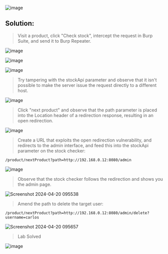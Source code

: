 ![image](https://github.com/udayk01/Web-Security/assets/52235763/8ee9ac07-e472-4d27-810b-3d1c63150df5)

## Solution:

> Visit a product, click "Check stock", intercept the request in Burp Suite, and send it to Burp Repeater.

![image](https://github.com/udayk01/Web-Security/assets/52235763/835b68a2-9beb-4d27-b976-a94937ce183f)

![image](https://github.com/udayk01/Web-Security/assets/52235763/6a292789-3811-4558-a8f1-be5860c131df)

![image](https://github.com/udayk01/Web-Security/assets/52235763/a8bfaa5f-98b3-40a9-ab30-269c63385f1a)

> Try tampering with the stockApi parameter and observe that it isn't possible to make the server issue the request directly to a different host.

![image](https://github.com/udayk01/Web-Security/assets/52235763/deca6982-80c7-493c-a0a1-9c479427d55f)

> Click "next product" and observe that the path parameter is placed into the Location header of a redirection response, resulting in an open redirection.

![image](https://github.com/udayk01/Web-Security/assets/52235763/df14a00f-479f-4061-ac99-8fc773f8488c)

> Create a URL that exploits the open redirection vulnerability, and redirects to the admin interface, and feed this into the stockApi parameter on the stock checker:

```/product/nextProduct?path=http://192.168.0.12:8080/admin```

![image](https://github.com/udayk01/Web-Security/assets/52235763/d06f7a4b-8aa7-4cb1-a698-3def2519eaa0)

> Observe that the stock checker follows the redirection and shows you the admin page.

![Screenshot 2024-04-20 095538](https://github.com/udayk01/Web-Security/assets/52235763/c552db9d-f17b-47cb-97ce-21c86ddf47b5)

> Amend the path to delete the target user:

```/product/nextProduct?path=http://192.168.0.12:8080/admin/delete?username=carlos```

![Screenshot 2024-04-20 095657](https://github.com/udayk01/Web-Security/assets/52235763/6a1f9eb7-0527-4863-abca-a611c44f6e68)

> Lab Solved

![image](https://github.com/udayk01/Web-Security/assets/52235763/a33745db-c742-4500-a728-3516393252c5)
